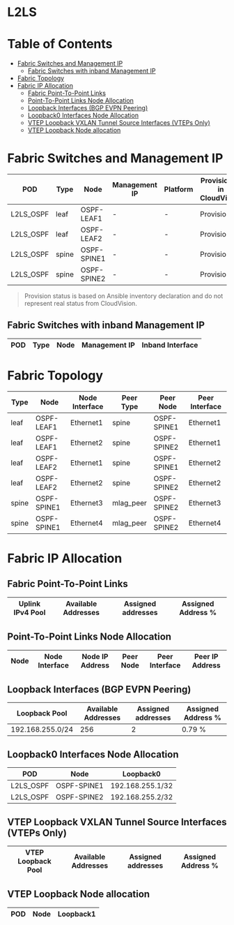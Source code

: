 # L2LS

# Table of Contents

- [Fabric Switches and Management IP](#fabric-switches-and-management-ip)
  - [Fabric Switches with inband Management IP](#fabric-switches-with-inband-management-ip)
- [Fabric Topology](#fabric-topology)
- [Fabric IP Allocation](#fabric-ip-allocation)
  - [Fabric Point-To-Point Links](#fabric-point-to-point-links)
  - [Point-To-Point Links Node Allocation](#point-to-point-links-node-allocation)
  - [Loopback Interfaces (BGP EVPN Peering)](#loopback-interfaces-bgp-evpn-peering)
  - [Loopback0 Interfaces Node Allocation](#loopback0-interfaces-node-allocation)
  - [VTEP Loopback VXLAN Tunnel Source Interfaces (VTEPs Only)](#vtep-loopback-vxlan-tunnel-source-interfaces-vteps-only)
  - [VTEP Loopback Node allocation](#vtep-loopback-node-allocation)

# Fabric Switches and Management IP

| POD | Type | Node | Management IP | Platform | Provisioned in CloudVision |
| --- | ---- | ---- | ------------- | -------- | -------------------------- |
| L2LS_OSPF | leaf | OSPF-LEAF1 | - | - | Provisioned |
| L2LS_OSPF | leaf | OSPF-LEAF2 | - | - | Provisioned |
| L2LS_OSPF | spine | OSPF-SPINE1 | - | - | Provisioned |
| L2LS_OSPF | spine | OSPF-SPINE2 | - | - | Provisioned |

> Provision status is based on Ansible inventory declaration and do not represent real status from CloudVision.

## Fabric Switches with inband Management IP
| POD | Type | Node | Management IP | Inband Interface |
| --- | ---- | ---- | ------------- | ---------------- |

# Fabric Topology

| Type | Node | Node Interface | Peer Type | Peer Node | Peer Interface |
| ---- | ---- | -------------- | --------- | ----------| -------------- |
| leaf | OSPF-LEAF1 | Ethernet1 | spine | OSPF-SPINE1 | Ethernet1 |
| leaf | OSPF-LEAF1 | Ethernet2 | spine | OSPF-SPINE2 | Ethernet1 |
| leaf | OSPF-LEAF2 | Ethernet1 | spine | OSPF-SPINE1 | Ethernet2 |
| leaf | OSPF-LEAF2 | Ethernet2 | spine | OSPF-SPINE2 | Ethernet2 |
| spine | OSPF-SPINE1 | Ethernet3 | mlag_peer | OSPF-SPINE2 | Ethernet3 |
| spine | OSPF-SPINE1 | Ethernet4 | mlag_peer | OSPF-SPINE2 | Ethernet4 |

# Fabric IP Allocation

## Fabric Point-To-Point Links

| Uplink IPv4 Pool | Available Addresses | Assigned addresses | Assigned Address % |
| ---------------- | ------------------- | ------------------ | ------------------ |

## Point-To-Point Links Node Allocation

| Node | Node Interface | Node IP Address | Peer Node | Peer Interface | Peer IP Address |
| ---- | -------------- | --------------- | --------- | -------------- | --------------- |

## Loopback Interfaces (BGP EVPN Peering)

| Loopback Pool | Available Addresses | Assigned addresses | Assigned Address % |
| ------------- | ------------------- | ------------------ | ------------------ |
| 192.168.255.0/24 | 256 | 2 | 0.79 % |

## Loopback0 Interfaces Node Allocation

| POD | Node | Loopback0 |
| --- | ---- | --------- |
| L2LS_OSPF | OSPF-SPINE1 | 192.168.255.1/32 |
| L2LS_OSPF | OSPF-SPINE2 | 192.168.255.2/32 |

## VTEP Loopback VXLAN Tunnel Source Interfaces (VTEPs Only)

| VTEP Loopback Pool | Available Addresses | Assigned addresses | Assigned Address % |
| --------------------- | ------------------- | ------------------ | ------------------ |

## VTEP Loopback Node allocation

| POD | Node | Loopback1 |
| --- | ---- | --------- |
